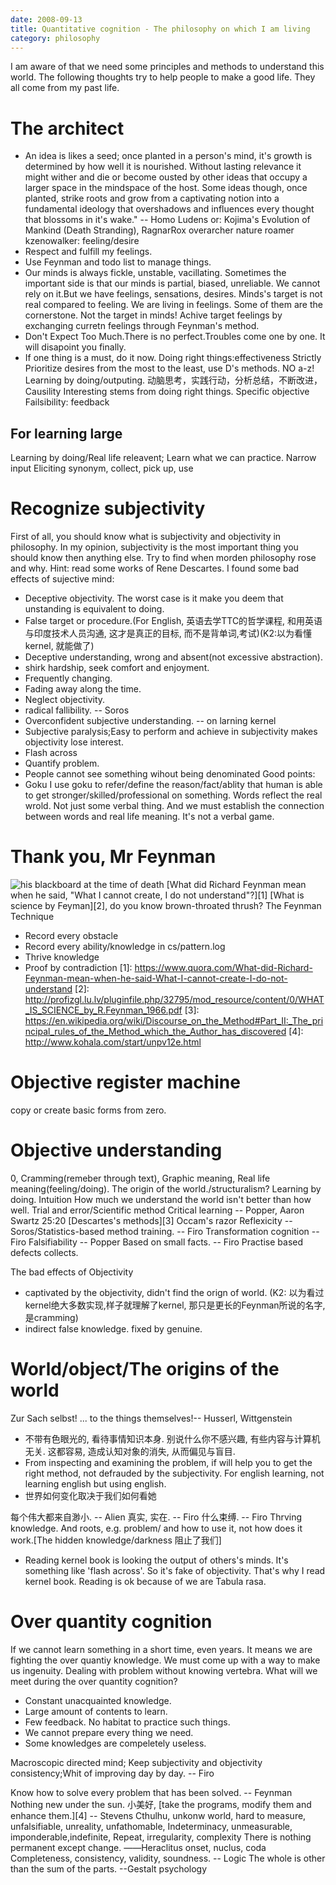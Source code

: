 ```yaml
---
date: 2008-09-13
title: Quantitative cognition - The philosophy on which I am living
category: philosophy
---
```


I am aware of that we need some principles and methods to understand this world.
The following thoughts try to help people to make a good life. They all come from my past life.

# The architect
* An idea is likes a seed; once planted in a person's mind, it's growth is determined by how well it is nourished. Without lasting relevance it might wither and die or become ousted by other ideas that occupy a larger space in the mindspace of the host. Some ideas though, once planted, strike roots and grow from a captivating notion into a fundamental ideology that overshadows and influences every thought that blossoms in it's wake." -- Homo Ludens or: Kojima's Evolution of Mankind (Death Stranding), RagnarRox
overarcher
nature roamer
kzenowalker: feeling/desire
* Respect and fulfill my feelings.
* Use Feynman and todo list to manage things.
* Our minds is always fickle, unstable, vacillating. Sometimes the important side  is that our minds is partial, biased, unreliable. We cannot rely on it.But we have feelings, sensations, desires. Minds's target is not real compared to feeling. We are living in feelings. Some of them are the cornerstone. Not the target in minds! Achive target feelings by exchanging curretn feelings through Feynman's method.
* Don't Expect Too Much.There is no perfect.Troubles come one by one. It will disapoint you finally.
* If one thing is a must, do it now.
Doing right things:effectiveness
Strictly Prioritize desires from the most to the least, use D's methods. 
NO a-z!
Learning by doing/outputing. 动脑思考，实践行动，分析总结，不断改进，
Causility 
Interesting stems from doing right things.
Specific objective
Failsibility: feedback
## For learning large 
Learning by doing/Real life releavent; Learn what we can practice.
Narrow input
Eliciting synonym, collect, pick up, use

# Recognize subjectivity
First of all, you should know what is subjectivity and objectivity in philosophy.
In my opinion, subjectivity is the most important thing you should know then anything else.
Try to find when morden philosophy rose and why. Hint: read some works of Rene Descartes.
I found some bad effects of sujective mind:
* Deceptive objectivity. The worst case is it make you deem that unstanding is equivalent to doing. 
* False target or procedure.(For English, 英语去学TTC的哲学课程, 和用英语与印度技术人员沟通, 这才是真正的目标, 而不是背单词,考试)(K2:以为看懂kernel, 就能做了)
* Deceptive understanding, wrong and absent(not excessive abstraction). 
* shirk hardship, seek comfort and enjoyment.
* Frequently changing.
* Fading away along the time.
* Neglect objectivity.
* radical fallibility. -- Soros
* Overconfident subjective understanding. -- on larning kernel
* Subjective paralysis;Easy to perform and achieve in subjectivity makes objectivity lose interest.
* Flash across
* Quantify problem.
* People cannot see something wihout being denominated
Good points:
* Goku
I use goku to refer/define the reason/fact/ablity that human is able to get stronger/skilled/professional on something.
Words reflect the real wrold. Not just some verbal thing. And we must establish the connection between words and real life meaning.
It's not a verbal game.

# Thank you, Mr Feynman
![his blackboard at the time of death](http://archives.caltech.edu/pictures/1.10-29.jpg)
[What did Richard Feynman mean when he said, "What I cannot create, I do not understand"?][1]
[What is science by Feyman][2], do you know brown-throated thrush?
The Feynman Technique
* Record every obstacle
* Record every ability/knowledge in cs/pattern.log
* Thrive knowledge
* Proof by contradiction
[1]: https://www.quora.com/What-did-Richard-Feynman-mean-when-he-said-What-I-cannot-create-I-do-not-understand
[2]: http://profizgl.lu.lv/pluginfile.php/32795/mod_resource/content/0/WHAT_IS_SCIENCE_by_R.Feynman_1966.pdf
[3]: https://en.wikipedia.org/wiki/Discourse_on_the_Method#Part_II:_The_principal_rules_of_the_Method_which_the_Author_has_discovered
[4]: http://www.kohala.com/start/unpv12e.html

# Objective register machine
copy or create
basic forms from zero.

# Objective understanding
0, Cramming(remeber through text), Graphic meaning, Real life meaning(feeling/doing).
The origin of the world./structuralism?
Learning by doing.
Intuition
How much we understand the world isn't better than how well.
Trial and error/Scientific method
Critical learning  -- Popper, Aaron Swartz 25:20
[Descartes's methods][3]
Occam's razor 
Reflexicity -- Soros/Statistics-based method training. -- Firo
Transformation cognition -- Firo
Falsifiability -- Popper
Based on small facts. -- Firo
Practise based defects collects.

The bad effects of Objectivity
* captivated by the objectivity, didn't find the orign of world. (K2: 以为看过kernel绝大多数实现,样子就理解了kernel, 那只是更长的Feynman所说的名字, 是cramming)
* indirect false knowledge. fixed by genuine.

# World/object/The origins of the world
Zur Sach selbst! ... to the things themselves!-- Husserl, Wittgenstein
* 不带有色眼光的, 看待事情知识本身. 别说什么你不感兴趣, 有些内容与计算机无关. 这都容易, 造成认知对象的消失, 从而偏见与盲目.
* From inspecting and examining the problem, if will help you to get the right method, not defrauded by the subjectivity. For english learning, not learning english but using english.
* 世界如何变化取决于我们如何看她

每个伟大都来自渺小. -- Alien
真实, 实在. -- Firo
什么束缚. -- Firo
Thrving knowledge. And roots, e.g. problem/ and how to use it, not how does it work.[The hidden knowledge/darkness 阻止了我们]
* Reading kernel book is looking the output of others's minds. It's something like 'flash across'. So it's fake of objectivity. That's why I read kernel book. Reading is ok because of we are	Tabula rasa.


# Over quantity cognition
If we cannot learn something in a short time, even years. It means we are fighting the over quantiy knowledge. We must come up with a way to make us ingenuity. Dealing with problem without knowing vertebra.
What will we meet during the over quantity cognition?
* Constant unacquainted knowledge.
* Large amount of contents to learn.
* Few feedback. No habitat to practice such things.
* We cannot prepare every thing we need.
* Some knowledges are compeletely useless.

Macroscopic directed mind; Keep subjectivity and objectivity consistency;Whit of improving day by day. -- Firo

Know how to solve every problem that has been solved. -- Feynman
Nothing new under the sun.
小美好, [take the programs, modify them and enhance them.][4]  -- Stevens
Cthulhu, unkonw world, hard to measure, unfalsifiable, unreality, unfathomable, Indeterminacy, unmeasurable, imponderable,indefinite, 
Repeat, irregularity, complexity
There is nothing permanent except change. ――Heraclitus
onset, nuclus, coda
Completeness, consistency, validity, soundness. -- Logic
The whole is other than the sum of the parts. --Gestalt psychology
